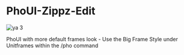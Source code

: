 # PhoUI-Zippz-Edit
![ya 3](https://user-images.githubusercontent.com/62358141/234478422-c782eab7-1096-47a9-a8f3-0fd6d8f64c60.png)

PhoUI with more default frames look - Use the Big Frame Style under Unitframes within the /pho command
